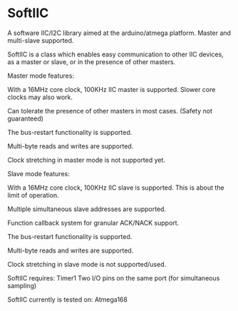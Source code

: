 # SoftIIC
A software IIC/I2C library aimed at the arduino/atmega platform. Master and multi-slave supported.

SoftIIC is a class which enables easy communication to other IIC devices, as a master or slave, or in the presence of other masters.


Master mode features:

  With a 16MHz core clock, 100KHz IIC master is supported.  Slower core clocks may also work.
  
  Can tolerate the presence of other masters in most cases.  (Safety not guaranteed)
  
  The bus-restart functionality is supported.
  
  Multi-byte reads and writes are supported.
  
  Clock stretching in master mode is not supported yet.


Slave mode features:

  With a 16MHz core clock, 100KHz IIC slave is supported.  This is about the limit of operation.
  
  Multiple simultaneous slave addresses are supported.
  
  Function callback system for granular ACK/NACK support.
  
  The bus-restart functionality is supported.
  
  Multi-byte reads and writes are supported.
  
  Clock stretching in slave mode is not supported/used.
  


SoftIIC requires:
Timer1
Two I/O pins on the same port (for simultaneous sampling)


SoftIIC currently is tested on:
Atmega168

